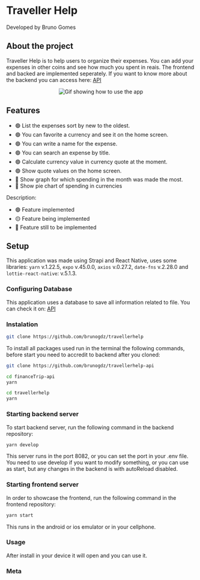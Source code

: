 # Traveller Help

Developed by Bruno Gomes

## About the project

Traveller Help is to help users to organize their expenses. You can add your expenses in other coins and see how much you spent in reais. The frontend and backed are implemented seperately. If you want to know more about the backend you can access here: <a href="https://github.com/brunogdz/travellerhelp-api">API</a>


<p align="center">
    <img src="assets/uso.gif" height="auto" alt="Gif showing how to use the app" />
</p>

## Features

- :green_circle: List the expenses sort by new to the oldest.
- :green_circle: You can favorite a currency and see it on the home screen.
- :green_circle: You can write a name for the expense. 
- :green_circle: You can search an expense by title.
- :green_circle: Calculate currency value in currency quote at the moment.
- :green_circle: Show quote values on the home screen.
- :large_blue_circle: Show graph for which spending in the month was made the most.
- :large_blue_circle: Show pie chart of spending in currencies

Description: 
- :green_circle: Feature implemented 
- :yellow_circle: Feature being implemented
- :large_blue_circle: Feature still to be implemented

## Setup

This application was made using Strapi and React Native, uses some libraries: `yarn` v.1.22.5, `expo` v.45.0.0, `axios` v.0.27.2, `date-fns` v.2.28.0 and `lottie-react-native`: v.5.1.3. 

### Configuring Database

This application uses a database to save all information related to file. You can check it on: <a href="https://github.com/brunogdz/travellerhelp-api">API</a>

### Instalation 

```sh 
git clone https://github.com/brunogdz/travellerhelp 
```

To install all packages used run in the terminal the following commands, before start you need to accredit to backend after you cloned:

```sh 
git clone https://github.com/brunogdz/travellerhelp-api
```

```sh
cd financeTrip-api
yarn

cd travellerhelp 
yarn
```

### Starting backend server

To start backend server, run the following command in the backend repository:
```sh
yarn develop
```
This server runs in the port 8082, or you can set the port in your .env file.
You need to use develop if you want to modify something, or you can use as start, but any changes in the backend is with autoReload disabled.

### Starting frontend server

In order to showcase the frontend, run the following command in the frontend repository:  
```sh
yarn start
```
This runs in the android or ios emulator or in your cellphone.

### Usage

After install in your device it will open and you can use it.



### Meta 
